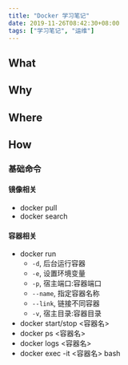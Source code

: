 ```yaml
---
title: "Docker 学习笔记"
date: 2019-11-26T08:42:30+08:00
tags: ["学习笔记", "运维"]
---
```


## What

## Why

## Where

## How
### 基础命令
#### 镜像相关
- docker pull <image>
- docker search <image>

#### 容器相关
- docker run
  - `-d`, 后台运行容器
  - `-e`, 设置环境变量
  - `-p`, 宿主端口:容器端口
  - `--name`, 指定容器名称
  - `--link`, 链接不同容器
  - `-v`, 宿主目录:容器目录
- docker start/stop <容器名>
- docker ps <容器名>
- docker logs <容器名>
- docker exec -it <容器名> bash

